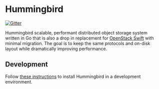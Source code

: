 Hummingbird
===========

[![Gitter](https://badges.gitter.im/troubling/hummingbird.svg)](https://gitter.im/troubling/hummingbird?utm_source=badge&utm_medium=badge&utm_campaign=pr-badge)

Hummingbird scalable, performant distributed object storage system written in Go
that is also a drop in replacement for [OpenStack Swift][1] with minimal migration.
The goal is to keep the same protocols and on-disk layout while dramatically
improving performance.

Development
-----------

Follow [these instructions](aio) to install Hummingbird in a development environment.


   [1]: http://swift.openstack.org/

